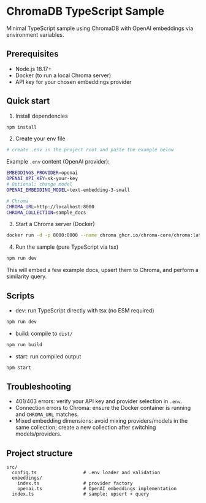 # ChromaDB TypeScript Sample

Minimal TypeScript sample using ChromaDB with OpenAI embeddings via environment variables.

## Prerequisites
- Node.js 18.17+
- Docker (to run a local Chroma server)
- API key for your chosen embeddings provider

## Quick start
1) Install dependencies
```bash
npm install
```

2) Create your env file
```bash
# create .env in the project root and paste the example below
```

Example `.env` content (OpenAI provider):
```bash
EMBEDDINGS_PROVIDER=openai
OPENAI_API_KEY=sk-your-key
# Optional: change model
OPENAI_EMBEDDING_MODEL=text-embedding-3-small

# Chroma
CHROMA_URL=http://localhost:8000
CHROMA_COLLECTION=sample_docs
```

3) Start a Chroma server (Docker)
```bash
docker run -d -p 8000:8000 --name chroma ghcr.io/chroma-core/chroma:latest
```

4) Run the sample (pure TypeScript via tsx)
```bash
npm run dev
```
This will embed a few example docs, upsert them to Chroma, and perform a similarity query.

 

## Scripts
- dev: run TypeScript directly with tsx (no ESM required)
```bash
npm run dev
```
- build: compile to `dist/`
```bash
npm run build
```
- start: run compiled output
```bash
npm start
```

## Troubleshooting
- 401/403 errors: verify your API key and provider selection in `.env`.
- Connection errors to Chroma: ensure the Docker container is running and `CHROMA_URL` matches.
- Mixed embedding dimensions: avoid mixing providers/models in the same collection; create a new collection after switching models/providers.

## Project structure
```
src/
  config.ts                 # .env loader and validation
  embeddings/
    index.ts                # provider factory
    openai.ts               # OpenAI embeddings implementation
  index.ts                  # sample: upsert + query
```
